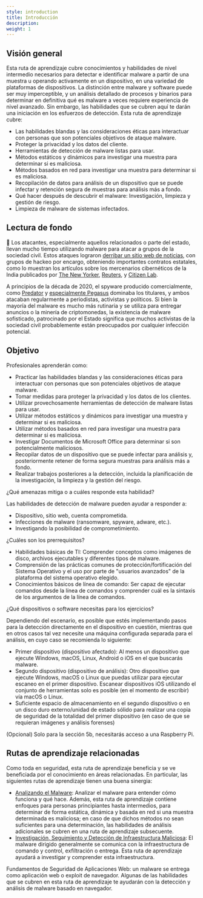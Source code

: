 ```yaml
---
style: introduction
title: Introducción
description: 
weight: 1
---
```


## Visión general

Esta ruta de aprendizaje cubre conocimientos y habilidades de nivel intermedio necesarios para detectar e identificar malware a partir de una muestra u operando activamente en un dispositivo, en una variedad de plataformas de dispositivos. La distinción entre malware y software puede ser muy imperceptible, y un análisis detallado de procesos y binarios para determinar en definitiva qué es malware a veces requiere experiencia de nivel avanzado. Sin embargo, las habilidades que se cubren aquí te darán una iniciación en los esfuerzos de detección. Esta ruta de aprendizaje cubre:

- Las habilidades blandas y las consideraciones éticas para interactuar con personas que son potenciales objetivos de ataque malware.
- Proteger la privacidad y los datos del cliente.
- Herramientas de detección de malware listas para usar.
- Métodos estáticos y dinámicos para investigar una muestra para determinar si es maliciosa.
- Métodos basados ​​en red para investigar una muestra para determinar si es maliciosa.
- Recopilación de datos para análisis de un dispositivo que se puede infectar y retención segura de muestras para análisis más a fondo.
- Qué hacer después de descubrir el malware: Investigación, limpieza y gestión de riesgo.
- Limpieza de malware de sistemas infectados.

## Lectura de fondo

📕 Los atacantes, especialmente aquellos relacionados o parte del estado, llevan mucho tiempo utilizando malware para atacar a grupos de la sociedad civil. Estos ataques lograron [derribar un sitio web de noticias](https://www.amnesty.org/en/latest/research/2016/12/how-a-hacking-campaign-helped-shut-down-an-award-winning-news-site/), con grupos de hackeo por encargo, obteniendo importantes contratos estatales, como lo muestran los artículos sobre los mercenarios cibernéticos de la India publicados por [The New Yorker](https://www.newyorker.com/news/annals-of-crime/a-confession-exposes-indias-secret-hacking-industry), [Reuters](https://www.reuters.com/investigates/special-report/usa-hackers-litigation/), y [Citizen Lab](https://citizenlab.ca/2020/06/dark-basin-uncovering-a-massive-hack-for-hire-operation/).

A principios de la década de 2020, el spyware producido comercialmente, como [Predator](https://eic.network/projects/predator-files.html) y [especialmente Pegasus](https://www.amnesty.org/en/latest/news/2022/03/the-pegasus-project-how-amnesty-tech-uncovered-the-spyware-scandal-new-video/) dominaba los titulares, y ambos atacaban regularmente a periodistas, activistas y políticos. Si bien la mayoría del malware es mucho más rutinaria y se utiliza para entregar anuncios o la minería de criptomonedas, la existencia de malware sofisticado, patrocinado por el Estado significa que muchos activistas de la sociedad civil probablemente están preocupados por cualquier infección potencial.

## Objetivo

Profesionales aprenderán como:

- Practicar las habilidades blandas y las consideraciones éticas para interactuar con personas que son potenciales objetivos de ataque malware.
- Tomar medidas para proteger la privacidad y los datos de los clientes.
- Utilizar provechosamente herramientas de detección de malware listas para usar.
- Utilizar métodos estáticos y dinámicos para investigar una muestra y determinar si es maliciosa.
- Utilizar métodos basados ​​en red para investigar una muestra para determinar si es maliciosa.
- Investigar Documentos de Microsoft Office para determinar si son potencialmente maliciosos.
- Recopilar datos de un dispositivo que se puede infectar para análisis y, posteriormente retener de forma segura muestras para análisis más a fondo.
- Realizar trabajos posteriores a la detección, incluida la planificación de la investigación, la limpieza y la gestión del riesgo.

¿Qué amenazas mitiga o a cuáles responde esta habilidad?

Las habilidades de detección de malware pueden ayudar a responder a:

- Dispositivo, sitio web, cuenta comprometida.
- Infecciones de malware (ransomware, spyware, adware, etc.).
- Investigando la posibilidad de comprometimiento.

¿Cuáles son los prerrequisitos?

- Habilidades básicas de TI: Comprender conceptos como imágenes de disco, archivos ejecutables y diferentes tipos de malware.
- Comprensión de las prácticas comunes de protección/fortificación del Sistema Operativo y el uso por parte de "usuarios avanzados" de la plataforma del sistema operativo elegido.
- Conocimientos básicos de línea de comando: Ser capaz de ejecutar comandos desde la línea de comandos y comprender cuál es la sintaxis de los argumentos de la línea de comandos.

¿Qué dispositivos o software necesitas para los ejercicios?

Dependiendo del escenario, es posible que estés implementando pasos para la detección directamente en el dispositivo en cuestión, mientras que en otros casos tal vez necesite una máquina configurada separada para el análisis, en cuyo caso se recomienda lo siguiente:

- Primer dispositivo (dispositivo afectado): Al menos un dispositivo que ejecute Windows, macOS, Linux, Android o iOS en el que buscarás malware.
- Segundo dispositivo (dispositivo de análisis): Otro dispositivo que ejecute Windows, macOS o Linux que puedas utilizar para ejecutar escaneo en el primer dispositivo. Escanear dispositivos iOS utilizando el conjunto de herramientas solo es posible (en el momento de escribir) vía macOS o Linux.
- Suficiente espacio de almacenamiento en el segundo dispositivo o en un disco duro externo/unidad de estado sólido para realizar una copia de seguridad de la totalidad del primer dispositivo (en caso de que se requieran imágenes y análisis forenses)

(Opcional) Solo para la sección 5b, necesitarás acceso a una Raspberry Pi.

## Rutas de aprendizaje relacionadas

Como toda en seguridad, esta ruta de aprendizaje beneficia y se ve beneficiada por el conocimiento en áreas relacionadas. En particular, las siguientes rutas de aprendizaje tienen una buena sinergia:

- [Analizando el Malware](https://docs.google.com/document/d/1tgvDPn7FXoaZVrdULKYu8HeOrfDaoelKJLzojDDA6mg/edit): Analizar el malware para entender cómo funciona y qué hace. Además, esta ruta de aprendizaje contiene enfoques para personas principiantes hasta intermedios, para determinar de forma estática, dinámica y basada en red si una muestra determinada es maliciosa; en caso de que dichos métodos no sean suficientes para una determinación, las habilidades de análisis adicionales se cubren en una ruta de aprendizaje subsecuente.
- [Investigación, Seguimiento y Detección de Infraestructura Maliciosa](https://docs.google.com/document/d/13if8JvR_TsGxja0Il48NBM-S1LKs29w_R_3LxxiLxS4/edit): El malware dirigido generalmente se comunica con la infraestructura de comando y control, exfiltración o entrega. Esta ruta de aprendizaje ayudará a investigar y comprender esta infraestructura.

Fundamentos de Seguridad de Aplicaciones Web: un malware se entrega como aplicación web o exploit de navegador. Algunas de las habilidades que se cubren en esta ruta de aprendizaje te ayudarán con la detección y análisis de malware basado en navegador.
